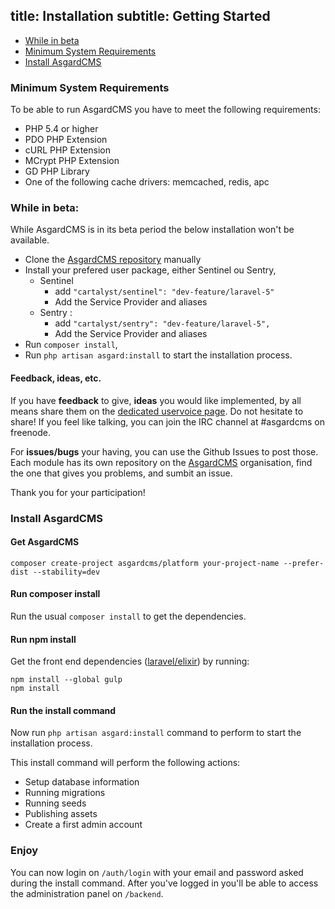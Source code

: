 title: Installation
subtitle: Getting Started
-------

- [While in beta](#while-in-beta)
- [Minimum System Requirements](#minimum-system-requirements)
- [Install AsgardCMS](#install-asgardcms)

### <a name="minimum-system-requirements" class="anchor" href="#minimum-system-requirements"></a> Minimum System Requirements

To be able to run AsgardCMS you have to meet the following requirements:

- PHP 5.4 or higher
- PDO PHP Extension
- cURL PHP Extension
- MCrypt PHP Extension
- GD PHP Library
- One of the following cache drivers: memcached, redis, apc

### <a name="while-in-beta" class="anchor" href="#while-in-beta"></a> While in beta:

While AsgardCMS is in its beta period the below installation won't be available.

- Clone the [AsgardCMS repository](https://github.com/AsgardCms/Platform) manually
- Install your prefered user package, either Sentinel ou Sentry,
	- Sentinel
		- add `"cartalyst/sentinel": "dev-feature/laravel-5"`
		- Add the Service Provider and aliases
	- Sentry : 
		- add `"cartalyst/sentry": "dev-feature/laravel-5",`
		- Add the Service Provider and aliases
- Run `composer install`,
- Run `php artisan asgard:install` to start the installation process.


#### Feedback, ideas, etc.
If you have **feedback** to give, **ideas** you would like implemented, by all means share them on the [dedicated uservoice page](http://asgardcms.uservoice.com/). Do not hesitate to share! If you feel like talking, you can join the IRC channel at #asgardcms on freenode.

For **issues/bugs** your having, you can use the Github Issues to post those. Each module has its own repository on the [AsgardCMS](https://github.com/AsgardCms) organisation, find the one that gives you problems, and sumbit an issue.

Thank you for your participation!

### <a name="install-asgardcms" class="anchor" href="#install-asgardcms"></a> Install AsgardCMS

#### Get AsgardCMS

``` .language-bash
composer create-project asgardcms/platform your-project-name --prefer-dist --stability=dev
```

#### Run composer install

Run the usual `composer install` to get the dependencies.

####  Run npm install

Get the front end dependencies ([laravel/elixir](https://github.com/laravel/elixir)) by running: 
``` .language-bash
npm install --global gulp
npm install
```

#### Run the install command

Now run `php artisan asgard:install` command to perform to start the installation process.

This install command will perform the following actions:

- Setup database information
- Running migrations
- Running seeds
- Publishing assets
- Create a first admin account


### Enjoy

You can now login on `/auth/login` with your email and password asked during the install command. After you've logged in you'll be able to access the administration panel on `/backend`.
